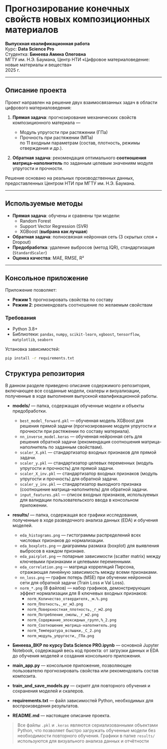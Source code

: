 # Прогнозирование конечных свойств новых композиционных материалов

**Выпускная квалификационная работа**  
Курс: **Data Science Pro**  
Студентка: **Бинеева Амина Олеговна**  
МГТУ им. Н.Э. Баумана, Центр НТИ «Цифровое материаловедение: новые материалы и вещества»  
2025 г.

---

## Описание проекта

Проект направлен на решение двух взаимосвязанных задач в области цифрового материаловедения:

1. **Прямая задача**: прогнозирование механических свойств композиционного материала —  
   - Модуль упругости при растяжении (ГПа)  
   - Прочность при растяжении (МПа)  
   по 11 входным параметрам (состав, плотность, режимы отверждения и др.).

2. **Обратная задача**: рекомендация оптимального **соотношения матрица–наполнитель** по заданным целевым значениям модуля упругости и прочности.

Решение основано на реальных производственных данных, предоставленных Центром НТИ при МГТУ им. Н.Э. Баумана.

---

## Используемые методы

- **Прямая задача**: обучены и сравнены три модели:
  - Random Forest  
  - Support Vector Regression (SVR)  
  - XGBoost (**выбрана как лучшая**)
- **Обратная задача**: полносвязная нейронная сеть (3 скрытых слоя + Dropout)
- **Предобработка**: удаление выбросов (метод IQR), стандартизация (`StandardScaler`)
- **Оценка качества**: MAE, RMSE, R²

---

## Консольное приложение

Приложение позволяет:
- **Режим 1**: прогнозировать свойства по составу  
- **Режим 2**: рекомендовать соотношение по желаемым свойствам

### Требования
- Python 3.8+
- Библиотеки: `pandas`, `numpy`, `scikit-learn`, `xgboost`, `tensorflow`, `matplotlib`, `seaborn`

Установка зависимостей:
```bash
pip install -r requirements.txt
```
## Структура репозитория

В данном разделе приведено описание содержимого репозитория, включающее все созданные модели, скалеры и визуализации, полученные в ходе выполнения выпускной квалификационной работы.

- **models/** — папка, содержащая обученные модели и объекты предобработки.
  - `best_model_forward.pkl` — обученная модель XGBoost для решения прямой задачи (прогнозирование модуля упругости и прочности при растяжении по составу материала).
  - `nn_inverse_model.keras` — обученная нейронная сеть для решения обратной задачи (рекомендация соотношения матрица-наполнитель по заданным свойствам).
  - `scaler_X.pkl` — стандартизатор входных признаков для прямой задачи.
  - `scaler_y.pkl` — стандартизатор целевых переменных (модуль упругости и прочность) для прямой задачи.
  - `scaler_X_inv.pkl` — стандартизатор входных признаков (модуль упругости и прочность) для обратной задачи.
  - `scaler_y_inv.pkl` — стандартизатор выходного признака (соотношение матрица-наполнитель) для обратной задачи.
  - `input_features.pkl` — список входных признаков, используемых для валидации пользовательского ввода в консольном приложении.

- **results/** — папка, содержащая все графики исследования, полученные в ходе разведочного анализа данных (EDA) и обучения моделей.
  - `eda_histograms.png` — гистограммы распределений всех числовых признаков до нормализации.
  - `eda_boxplots.png` — диаграммы размаха (boxplot) для выявления выбросов в каждом признаке.
  - `eda_pairplot.png` — попарные зависимости (scatter matrix) между ключевыми признаками и целевыми переменными.
  - `eda_correlation.png` — матрица корреляций Пирсона, отражающая линейную зависимость между всеми признаками.
  - `nn_loss.png` — график потерь (MSE) при обучении нейронной сети для обратной задачи (Train Loss и Val Loss).
  - `norm_*.png` (8 файлов) — набор графиков, демонстрирующих эффект нормализации для 8 ключевых входных признаков:
    - `norm_Количество_отвердителя,_м.%.png`
    - `norm_Плотность,_кг_м3.png`
    - `norm_Поверхностная_плотность,_г_м2.png`
    - `norm_Потребление_смолы,_г_м2.png`
    - `norm_Содержание_эпоксидных_групп,%_2.png`
    - `norm_Соотношение_матрица-наполнитель.png`
    - `norm_Температура_вспышки,_С_2.png`
    - `norm_модуль_упругости,_ГПа.png`

- **Бинеева_ВКР по курсу Data Science PRO.ipynb** — основной Jupyter Notebook, содержащий весь код проекта: от загрузки данных и EDA до обучения моделей и создания консольного приложения.
- **main_app.py** — консольное приложение, позволяющее пользователю прогнозировать свойства или рекомендовать состав композита.
- **train_and_save_models.py** — скрипт для повторного обучения и сохранения моделей и скалеров.
- **requirements.txt** — файл зависимостей Python, необходимых для воспроизведения результатов.
- **README.md** — настоящее описание проекта.

> Все файлы `.pkl` и `.keras` являются сериализованными объектами Python, что позволяет быстро загружать обученные модели без необходимости повторного обучения. Графики в папке `results/` используются для визуального анализа данных и отчётности
